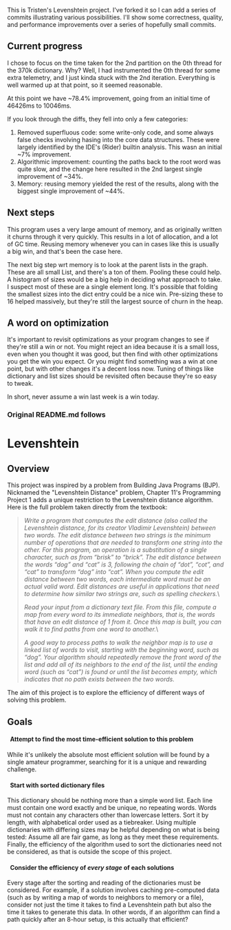 This is Tristen's Levenshtein project. I've forked it so I can add a series of commits illustrating various possibilities.
I'll show some correctness, quality, and performance improvements over a series of hopefully small commits.

## Current progress

I chose to focus on the time taken for the 2nd partition on the 0th thread for the 370k dictionary. Why? Well, I had instrumented the 0th thread 
for some extra telemetry, and I just kinda stuck with the 2nd iteration. Everything is well warmed up at that point, so it seemed reasonable.

At this point we have ~78.4% improvement, going from an initial time of 46426ms to 10046ms.

If you look through the diffs, they fell into only a few categories:

1. Removed superfluous code: some write-only code, and some always false checks involving hasing into the core data structures.
These were largely identified by the IDE's (Rider) builtin analysis. This wasn an initial ~7% improvement.
2. Algorithmic improvement: counting the paths back to the root word was quite slow, and the change here resulted in the 2nd largest single improvement of ~34%.
3. Memory: reusing memory yielded the rest of the results, along with the biggest single improvement of ~44%.

## Next steps

This program uses a very large amount of memory, and as originally written it churns through it very quickly. This results in a lot of allocation, and 
a lot of GC time. Reusing memory whenever you can in cases like this is usually a big win, and that's been the case here. 

The next big step wrt memory is to look at the parent lists in the graph. These are all small List<int>, and there's a ton of them.
Pooling these could help. A histogram of sizes would be a big help in deciding what approach to take. I suspect most of these are a
single element long. It's possible that folding the smallest sizes into the dict entry could be a nice win. Pre-sizing these to 16 helped
massively, but they're still the largest source of churn in the heap.

## A word on optimization

It's important to revisit optimizations as your program changes to see if they're still a win or not. You might reject an idea because
it is a small loss, even when you thought it was good, but then find with other optimizations you get the win you expect. Or you might
find something was a win at one point, but with other changes it's a decent loss now. Tuning of things like dictionary and list sizes
should be revisited often because they're so easy to tweak.

In short, never assume a win last week is a win today.

### Original README.md follows

# Levenshtein

## Overview

This project was inspired by a problem from Building Java Programs (BJP). Nicknamed the "Levenshtein Distance" problem, Chapter 11's Programming Project 1 adds a unique restriction to the Levenshtein distance algorithm. Here is the full problem taken directly from the textbook:

>*Write a program that computes the edit distance (also called the Levenshtein distance, for its creator Vladimir Levenshtein) between two words. The edit distance between two strings is the minimum number of operations that are needed to transform one string into the other. For this program, an operation is a substitution of a single character, such as from “brisk” to “brick”. The edit distance between the words “dog” and “cat” is 3, following the chain of “dot”, “cot”, and “cat” to transform “dog” into “cat”. When you compute the edit distance between two words, each intermediate word must be an actual valid word. Edit distances are useful in applications that need to determine how similar two strings are, such as spelling checkers.*\
>
>*Read your input from a dictionary text file. From this file, compute a map from every word to its immediate neighbors, that is, the words that have an edit distance of 1 from it. Once this map is built, you can walk it to find paths from one word to another.*\
>
>*A good way to process paths to walk the neighbor map is to use a linked list of words to visit, starting with the beginning word, such as “dog”. Your algorithm should repeatedly remove the front word of the list and add all of its neighbors to the end of the list, until the ending word (such as “cat”) is found or until the list becomes empty, which indicates that no path exists between the two words.*

The aim of this project is to explore the efficiency of different ways of solving this problem.

## Goals

#### &nbsp;&nbsp;Attempt to find the most time-efficient solution to this problem

While it's unlikely the absolute most efficient solution will be found by a single amateur programmer, searching for it is a  unique and rewarding challenge.

#### &nbsp;&nbsp;Start with sorted dictionary files

This dictionary should be nothing more than a simple word list. Each line must contain one word exactly and be unique, no repeating words. Words must not contain any characters other than lowercase letters. Sort it by length, with alphabetical order used as a tiebreaker. Using multiple dictionaries with differing sizes may be helpful depending on what is being tested: Assume all are fair game, as long as they meet these requirements. Finally, the efficiency of the algorithm used to sort the dictionaries need not be considered, as that is outside the scope of this project.

#### &nbsp;&nbsp;Consider the efficiency of *every stage* of each solutions

Every stage after the sorting and reading of the dictionaries must be considered. For example, if a solution involves caching pre-computed data (such as by writing a map of words to neighbors to memory or a file), consider not just the time it takes to find a Levenshtein path but also the time it takes to generate this data. In other words, if an algorithm can find a path quickly after an 8-hour setup, is this actually that efficient?
